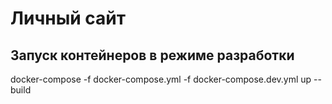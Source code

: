 # Личный сайт

## Запуск контейнеров в режиме разработки
docker-compose -f docker-compose.yml -f docker-compose.dev.yml up --build